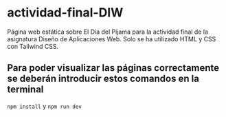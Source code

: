 # actividad-final-DIW
Página web estática sobre El Día del Pijama para la actividad final de la asignatura Diseño de Aplicaciones Web. Solo se ha utilizado HTML y CSS con Tailwind CSS.

## Para poder visualizar las páginas correctamente se deberán introducir estos comandos en la terminal
`npm install` y  `npm run dev`
